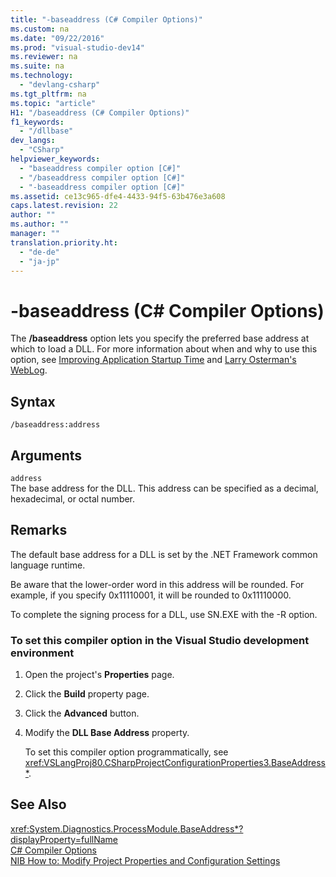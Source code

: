 ```yaml
---
title: "-baseaddress (C# Compiler Options)"
ms.custom: na
ms.date: "09/22/2016"
ms.prod: "visual-studio-dev14"
ms.reviewer: na
ms.suite: na
ms.technology: 
  - "devlang-csharp"
ms.tgt_pltfrm: na
ms.topic: "article"
H1: "/baseaddress (C# Compiler Options)"
f1_keywords: 
  - "/dllbase"
dev_langs: 
  - "CSharp"
helpviewer_keywords: 
  - "baseaddress compiler option [C#]"
  - "/baseaddress compiler option [C#]"
  - "-baseaddress compiler option [C#]"
ms.assetid: ce13c965-dfe4-4433-94f5-63b476e3a608
caps.latest.revision: 22
author: ""
ms.author: ""
manager: ""
translation.priority.ht: 
  - "de-de"
  - "ja-jp"
---
```

# -baseaddress (C# Compiler Options)
The **/baseaddress** option lets you specify the preferred base address at which to load a DLL. For more information about when and why to use this option, see [Improving Application Startup Time](http://go.microsoft.com/fwlink/?LinkId=107043) and [Larry Osterman's WebLog](http://go.microsoft.com/fwlink/?LinkId=107044).  
  
## Syntax  
  
```  
/baseaddress:address  
```  
  
## Arguments  
 `address`  
 The base address for the DLL. This address can be specified as a decimal, hexadecimal, or octal number.  
  
## Remarks  
 The default base address for a DLL is set by the .NET Framework common language runtime.  
  
 Be aware that the lower-order word in this address will be rounded. For example, if you specify 0x11110001, it will be rounded to 0x11110000.  
  
 To complete the signing process for a DLL, use SN.EXE with the -R option.  
  
### To set this compiler option in the Visual Studio development environment  
  
1.  Open the project's **Properties** page.  
  
2.  Click the **Build** property page.  
  
3.  Click the **Advanced** button.  
  
4.  Modify the **DLL Base Address** property.  
  
     To set this compiler option programmatically, see <xref:VSLangProj80.CSharpProjectConfigurationProperties3.BaseAddress*>.  
  
## See Also  
 <xref:System.Diagnostics.ProcessModule.BaseAddress*?displayProperty=fullName>   
 [C# Compiler Options](../vs140/csharp-compiler-options.md)   
 [NIB How to: Modify Project Properties and Configuration Settings](assetId:///e7184bc5-2f2b-4b4f-aa9a-3ecfcbc48b67)